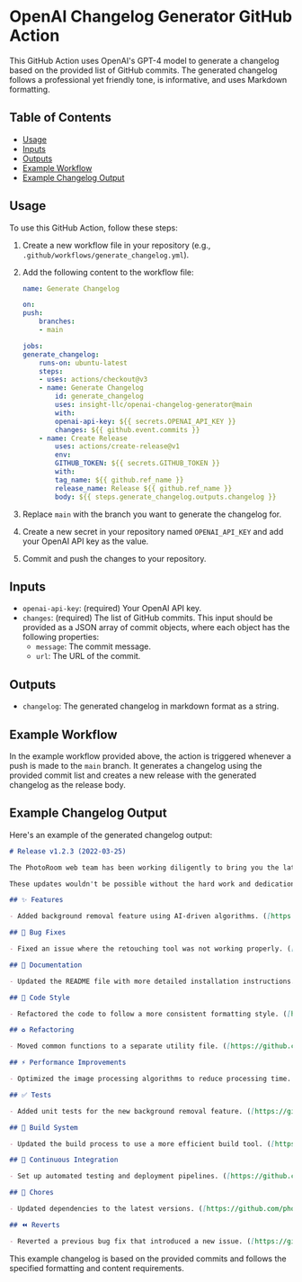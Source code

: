 # OpenAI Changelog Generator GitHub Action

This GitHub Action uses OpenAI's GPT-4 model to generate a changelog based on the provided list of GitHub commits. The generated changelog follows a professional yet friendly tone, is informative, and uses Markdown formatting.

## Table of Contents

- [Usage](#usage)
- [Inputs](#inputs)
- [Outputs](#outputs)
- [Example Workflow](#example-workflow)
- [Example Changelog Output](#example-changelog-output)

## Usage

To use this GitHub Action, follow these steps:

1. Create a new workflow file in your repository (e.g., `.github/workflows/generate_changelog.yml`).
2. Add the following content to the workflow file:

    ```yaml
    name: Generate Changelog

    on:
    push:
        branches:
        - main

    jobs:
    generate_changelog:
        runs-on: ubuntu-latest
        steps:
        - uses: actions/checkout@v3
        - name: Generate Changelog
            id: generate_changelog
            uses: insight-llc/openai-changelog-generator@main
            with:
            openai-api-key: ${{ secrets.OPENAI_API_KEY }}
            changes: ${{ github.event.commits }}
        - name: Create Release
            uses: actions/create-release@v1
            env:
            GITHUB_TOKEN: ${{ secrets.GITHUB_TOKEN }}
            with:
            tag_name: ${{ github.ref_name }}
            release_name: Release ${{ github.ref_name }}
            body: ${{ steps.generate_changelog.outputs.changelog }}
    ```

3. Replace `main` with the branch you want to generate the changelog for.
4. Create a new secret in your repository named `OPENAI_API_KEY` and add your OpenAI API key as the value.
5. Commit and push the changes to your repository.

## Inputs

- `openai-api-key`: (required) Your OpenAI API key.
- `changes`: (required) The list of GitHub commits. This input should be provided as a JSON array of commit objects, where each object has the following properties:
  - `message`: The commit message.
  - `url`: The URL of the commit.

## Outputs

- `changelog`: The generated changelog in markdown format as a string.

## Example Workflow

In the example workflow provided above, the action is triggered whenever a push is made to the `main` branch. It generates a changelog using the provided commit list and creates a new release with the generated changelog as the release body.

## Example Changelog Output

Here's an example of the generated changelog output:

```markdown
# Release v1.2.3 (2022-03-25)

The PhotoRoom web team has been working diligently to bring you the latest updates and improvements to enhance your editing experience. We are thrilled to share the following changes with you. Let's dive in! 🤿

These updates wouldn't be possible without the hard work and dedication of our incredible PhotoRoom web team. We are grateful for their commitment to delivering a top-notch editing experience for our users. Wishing everyone a delightful and restful weekend! Stay tuned for more exciting updates coming soon!

## ✨ Features

- Added background removal feature using AI-driven algorithms. ([https://github.com/photoroom/web/pull/1234](#1234))

## 🐛 Bug Fixes

- Fixed an issue where the retouching tool was not working properly. ([https://github.com/photoroom/web/pull/1235](#1235))

## 📝 Documentation

- Updated the README file with more detailed installation instructions. ([https://github.com/photoroom/web/pull/1236](#1236))

## 🎨 Code Style

- Refactored the code to follow a more consistent formatting style. ([https://github.com/photoroom/web/pull/1237](#1237))

## ♻️ Refactoring

- Moved common functions to a separate utility file. ([https://github.com/photoroom/web/pull/1238](#1238))

## ⚡️ Performance Improvements

- Optimized the image processing algorithms to reduce processing time. ([https://github.com/photoroom/web/pull/1239](#1239))

## ✅ Tests

- Added unit tests for the new background removal feature. ([https://github.com/photoroom/web/pull/1240](#1240))

## 👷 Build System

- Updated the build process to use a more efficient build tool. ([https://github.com/photoroom/web/pull/1241](#1241))

## 🔁 Continuous Integration

- Set up automated testing and deployment pipelines. ([https://github.com/photoroom/web/pull/1242](#1242))

## 📝 Chores

- Updated dependencies to the latest versions. ([https://github.com/photoroom/web/pull/1243](#1243))

## ⏪️ Reverts

- Reverted a previous bug fix that introduced a new issue. ([https://github.com/photoroom/web/pull/1244](#1244))
```

This example changelog is based on the provided commits and follows the specified formatting and content requirements.
